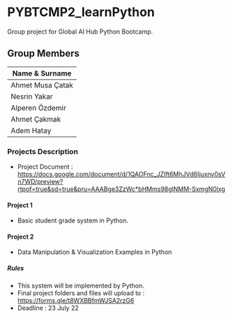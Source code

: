# PYBTCMP2_learnPython
Group project for Global AI Hub Python Bootcamp.

## Group Members
| Name & Surname |
| ------------- |
|Ahmet Musa Çatak|
|Nesrin Yakar|
|Alperen Özdemir|
|Ahmet Çakmak|
|Adem Hatay|

### Projects Description
* Project Document : https://docs.google.com/document/d/1QAOFnc_JZlft6MhJVd6Ijuxny0sVn7WD/preview?rtpof=true&sd=true&pru=AAABge3ZzWc*bHMms98glNMM-SxmgN0lxg
#### Project 1
* Basic student grade system in Python.
#### Project 2
* Data Manipulation & Visualization Examples in Python

##### Rules
* This system will be implemented by Python.
* Final project folders and files will upload to : https://forms.gle/t8WXBBfmWJSA2rzG6
* Deadline : 23 July 22
